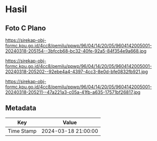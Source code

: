 # Hasil

## Foto C Plano

https://sirekap-obj-formc.kpu.go.id/4cc8/pemilu/ppwp/96/04/14/20/05/9604142005001-20240318-205154--3bfccb68-bc32-40fe-92a5-84f354e9a668.jpg

https://sirekap-obj-formc.kpu.go.id/4cc8/pemilu/ppwp/96/04/14/20/05/9604142005001-20240318-205202--92ebe4a4-4397-4cc3-8e0d-bfe0832fb921.jpg

https://sirekap-obj-formc.kpu.go.id/4cc8/pemilu/ppwp/96/04/14/20/05/9604142005001-20240318-205211--47a221a3-c05a-41fb-a635-17571bf26817.jpg


## Metadata

| Key        | Value               |
| ---------- | ------------------- |
| Time Stamp | 2024-03-18 21:00:00 |



